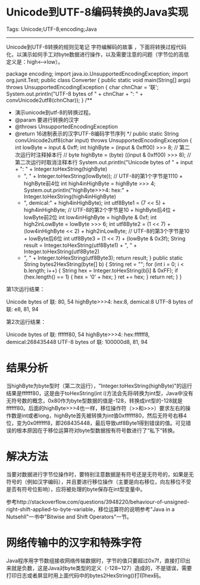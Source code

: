 # Unicode到UTF-8编码转换的Java实现
Tags: Unicode;UTF-8;encoding;Java

------

Unicode到UTF-8转换的规则见笔记 字符编解码的故事 ，下面将转换过程代码化，以演示如何手工对byte数据进行操作，以及需要注意的问题（字节位的高低定义是：high<-->low）。

 

 package encoding; 
 import java.io.UnsupportedEncodingException; 
 import org.junit.Test; 
 public class Converter { 
  public static void main(String[] args) throws UnsupportedEncodingException { 
   char chnChar = '联'; 
   System.out.println("UTF-8 bytes of " + chnChar + ": " + convUnicode2utf8(chnChar)); 
  } 
  /** 
   * 演示unicode到utf-8的转换过程。 
   * @param 要进行转换的汉字 
   * @throws UnsupportedEncodingException 
   * @return 16进制表示的汉字UTF-8编码字节序列 
   */ 
  public static String convUnicode2utf8(char input) throws UnsupportedEncodingException { 
   int lowByte = input & 0xff; 
   int highByte = (input & 0xff00) >>> 8;    // 第二次运行时注释掉本行 
   // byte highByte = (byte) ((input & 0xff00) >>> 8); // 第二次运行时取消注释本行 
   System.out.println("Unicode bytes of " + input + ": " + Integer.toHexString(highByte) 
     + ", " + Integer.toHexString(lowByte)); 
   // UTF-8的第1个字节是1110 + highByte前4位 
   int high4inHighByte = highByte >>> 4; 
   System.out.println("highByte>>>4: hex:" + Integer.toHexString(high4inHighByte) 
     + ", demical:" + high4inHighByte); 
   int utf8Byte1 = (7 << 5) + high4inHighByte; 
   // UTF-8的第2个字节是10 + highByte后4位 + lowByte前2位 
   int low4inHighByte = highByte & 0xf; 
   int high2inLowByte = lowByte >>> 6; 
   int utf8Byte2 = (1 << 7) + (low4inHighByte << 2) + high2inLowByte; 
   // UTF-8的第3个字节是10 + lowByte后6位 
   int utf8Byte3 = (1 << 7) + (lowByte & 0x3f); 
   String result = Integer.toHexString(utf8Byte1) + ", " + Integer.toHexString(utf8Byte2) 
     + ", " + Integer.toHexString(utf8Byte3); 
   return result; 
  } 
   public static String bytes2HexString(byte[] b) { 
   String ret = ""; 
   for (int i = 0; i < b.length; i++) { 
    String hex = Integer.toHexString(b[i] & 0xFF); 
    if (hex.length() == 1) { 
     hex = '0' + hex; 
    } 
    ret += hex; 
   } 
   return ret; 
  } 
  } 

第1次运行结果：

 Unicode bytes of 联: 80, 54 
 highByte>>>4: hex:8, demical:8 
 UTF-8 bytes of 联: e8, 81, 94 

第2次运行结果：

 Unicode bytes of 联: ffffff80, 54 
 highByte>>>4: hex:ffffff8, demical:268435448 
 UTF-8 bytes of 联: 100000d8, 81, 94 

# 结果分析

 

当highByte为byte型时（第二次运行），"Integer.toHexString(highByte)"的运行结果是ffffff80，这是由于toHexString(int i)方法会先将i转换为int型，Java中没有无符号数的概念，0x80作为byte型数据的值是-128，转换成int型的-128就是ffffff80。后面的highByte>>>4也一样，移位操作符（>>和>>>）要求左右的操作数是int或者long，highByte首先被转换为int值0xffffff80，然后无符号右移4位，变为0x0ffffff8，即268435448，最后导致utf8Byte1得到错误的值。可见错误的根本原因在于移位运算符对byte型数据按有符号数进行了“私下”转换。

 

# 解决方法

 

当要对数据进行字节位操作时，要特别注意数据是有符号还是无符号的，如果是无符号的（例如汉字编码），并且要进行移位操作（主要是向右移位，向左移位不受是否有符号位影响），应将被处理的byte保存在int型变量中。

参考http://stackoverflow.com/questions/3948220/behaviour-of-unsigned-right-shift-applied-to-byte-variable，移位运算符的说明参考"Java in a Nutsehll"一书中"Bitwise and Shift Operators"一节。

 

# 网络传输中的汉字和特殊字符

 

Java程序用字节数组接收网络传输数据时，字节的值只要超过0x7f，直接打印出来就是负数，这是Java对byte类型的定义（-128~127）造成的，不是错误，需要打印日志或者屏显时用上面代码中的bytes2HexString()打印hex码。